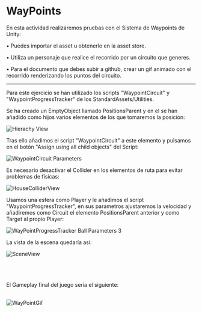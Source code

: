 # WayPoints

En esta actividad realizaremos pruebas con el Sistema de Waypoints de Unity:

  • Puedes importar el asset u obtenerlo en la asset store.
    
  • Utiliza un personaje que realice el recorrido por un circuito que generes.
    
  • Para el documento que debes subir a github, crear un gif animado con el recorrido renderizando los puntos del circuito.
    
    
*****************************************************************************************************************************************
Para este ejercicio se han utilizado los scripts "WaypointCircuit" y "WaypointProgressTracker" de los StandardAssets/Utilities. 
    
Se ha creado un EmptyObject llamado PositionsParent y en el se han añadido como hijos varios elementos de los que tomaremos la posición:

![Hierachy View](https://user-images.githubusercontent.com/92461845/140287964-dbca1ede-c870-4f25-be27-9d7e8ef03bb9.PNG)
  
Tras ello añadimos el script "WaypointCircuit" a este elemento y pulsamos en el botón "Assign using all child objects" del Script:

![WaypointCircuit Parameters](https://user-images.githubusercontent.com/92461845/140288284-8e15dfcf-ab12-4759-82e9-efe297ce72e2.PNG)

Es necesario desactivar el Collider en los elementos de ruta para evitar problemas de físicas:

![HouseColliderView](https://user-images.githubusercontent.com/92461845/140288440-f2e46f2c-37e1-46d0-afb0-fc16d3729c17.PNG)

Usamos una esfera como Player y le añadimos el script "WaypointProgressTracker", en sus parametros ajustaremos la velocidad y añadiremos como Circuit el elemento PositionsParent anterior y como Target al propio Player:

![WayPointProgressTracker Ball Parameters 3](https://user-images.githubusercontent.com/92461845/140288794-2df4c622-1a9d-4193-9cf8-d0a212cfe2d5.PNG)

La vista de la escena quedaría así:

![SceneView](https://user-images.githubusercontent.com/92461845/140288887-e0c4797a-361c-4d1f-b71f-4da959aa6f26.PNG)

<br />
<br />
<br />
El Gameplay final del juego sería el siguiente:
<br />
<br />

![WayPointGif](https://user-images.githubusercontent.com/92461845/140289042-ab0e479d-2a9f-42af-a6fb-80e2826c878c.gif)



    
    
    
